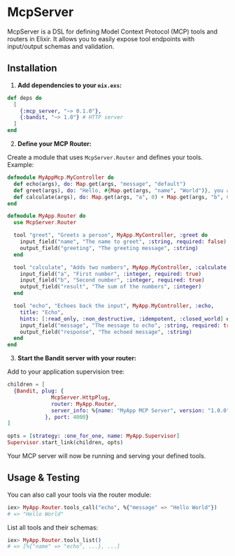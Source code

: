 # McpServer


McpServer is a DSL for defining Model Context Protocol (MCP) tools and routers in Elixir. It allows you to easily expose tool endpoints with input/output schemas and validation.

## Installation

1. **Add dependencies to your `mix.exs`:**

```elixir
def deps do
  [
    {:mcp_server, "~> 0.1.0"},
    {:bandit, "~> 1.0"} # HTTP server
  ]
end
```

2. **Define your MCP Router:**

Create a module that uses `McpServer.Router` and defines your tools. Example:

```elixir
defmodule MyAppMcp.MyController do
  def echo(args), do: Map.get(args, "message", "default")
  def greet(args), do: "Hello, #{Map.get(args, "name", "World")}, you are connected with the session #{Process.get(:session_id)}!"
  def calculate(args), do: Map.get(args, "a", 0) + Map.get(args, "b", 0)
end

defmodule MyApp.Router do
  use McpServer.Router

  tool "greet", "Greets a person", MyApp.MyController, :greet do
    input_field("name", "The name to greet", :string, required: false)
    output_field("greeting", "The greeting message", :string)
  end

  tool "calculate", "Adds two numbers", MyApp.MyController, :calculate do
    input_field("a", "First number", :integer, required: true)
    input_field("b", "Second number", :integer, required: true)
    output_field("result", "The sum of the numbers", :integer)
  end

  tool "echo", "Echoes back the input", MyApp.MyController, :echo,
    title: "Echo",
    hints: [:read_only, :non_destructive, :idempotent, :closed_world] do
    input_field("message", "The message to echo", :string, required: true)
    output_field("response", "The echoed message", :string)
  end
end
```

3. **Start the Bandit server with your router:**

Add to your application supervision tree:

```elixir
children = [
  {Bandit, plug: {
              McpServer.HttpPlug,
              router: MyApp.Router,
              server_info: %{name: "MyApp MCP Server", version: "1.0.0"}
            }, port: 4000}
]

opts = [strategy: :one_for_one, name: MyApp.Supervisor]
Supervisor.start_link(children, opts)
```

Your MCP server will now be running and serving your defined tools.

## Usage & Testing

You can also call your tools via the router module:

```elixir
iex> MyApp.Router.tools_call("echo", %{"message" => "Hello World"})
# => "Hello World"
```

List all tools and their schemas:

```elixir
iex> MyApp.Router.tools_list()
# => [%{"name" => "echo", ...}, ...]
```
